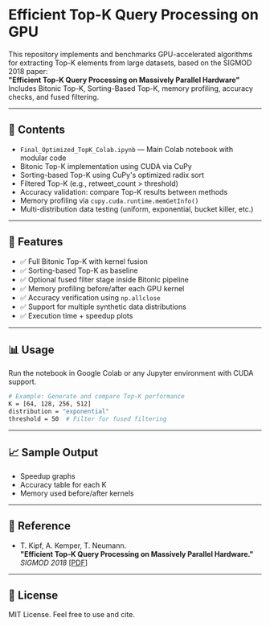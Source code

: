 # Efficient Top-K Query Processing on GPU

This repository implements and benchmarks GPU-accelerated algorithms for extracting Top-K elements from large datasets, based on the SIGMOD 2018 paper:  
**"Efficient Top-K Query Processing on Massively Parallel Hardware"**  
Includes Bitonic Top-K, Sorting-Based Top-K, memory profiling, accuracy checks, and fused filtering.

---

## 📂 Contents

- `Final_Optimized_TopK_Colab.ipynb` — Main Colab notebook with modular code
- Bitonic Top-K implementation using CUDA via CuPy
- Sorting-based Top-K using CuPy's optimized radix sort
- Filtered Top-K (e.g., retweet_count > threshold)
- Accuracy validation: compare Top-K results between methods
- Memory profiling via `cupy.cuda.runtime.memGetInfo()`
- Multi-distribution data testing (uniform, exponential, bucket killer, etc.)

---

## 🚀 Features

- ✅ Full Bitonic Top-K with kernel fusion
- ✅ Sorting-based Top-K as baseline
- ✅ Optional fused filter stage inside Bitonic pipeline
- ✅ Memory profiling before/after each GPU kernel
- ✅ Accuracy verification using `np.allclose`
- ✅ Support for multiple synthetic data distributions
- ✅ Execution time + speedup plots

---

## 📊 Usage

Run the notebook in Google Colab or any Jupyter environment with CUDA support.

```bash
# Example: Generate and compare Top-K performance
K = [64, 128, 256, 512]
distribution = "exponential"
threshold = 50  # Filter for fused filtering
```

---

## 📈 Sample Output

- Speedup graphs
- Accuracy table for each K
- Memory used before/after kernels

---

## 📘 Reference

- T. Kipf, A. Kemper, T. Neumann.  
  **"Efficient Top-K Query Processing on Massively Parallel Hardware."**  
  *SIGMOD 2018* [[PDF](https://dl.acm.org/doi/10.1145/3183713.3196909)]

---

## 📄 License

MIT License. Feel free to use and cite.
